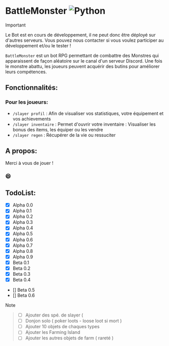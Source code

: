 # BattleMonster ![Python](https://img.shields.io/badge/python-3670A0?style=for-the-badge&logo=python&logoColor=ffdd54)

>[!IMPORTANT]
> Le Bot est en cours de développement, il ne peut donc être déployé sur d'autres serveurs.
> Vous pouvez nous contacter si vous voulez participer au développement et/ou le tester !

`BattleMonster` est un bot RPG permettant de combattre des Monstres qui apparaissent de façon aléatoire sur le canal d'un serveur Discord.
Une fois le monstre abattu, les joueurs peuvent acquérir des butins pour améliorer leurs compétences.

## Fonctionnalités:
### Pour les joueurs: 
- `/slayer profil`     : Afin de visualiser vos statistiques, votre équipement et vos achievements
- `/slayer inventaire` : Permet d'ouvrir votre inventaire : Visualiser les bonus des items, les équiper ou les vendre
- `/slayer regen`      : Récupérer de la vie ou ressuciter

## A propos:


Merci à vous de jouer !
### 😄

## TodoList:
- [X] Alpha 0.0
- [X] Alpha 0.1
- [X] Alpha 0.2
- [X] Alpha 0.3
- [X] Alpha 0.4
- [X] Alpha 0.5
- [X] Alpha 0.6
- [X] Alpha 0.7
- [X] Alpha 0.8
- [X] Alpha 0.9
- [X] Beta 0.1
- [X] Beta 0.2
- [X] Beta 0.3
- [X] Beta 0.4
- [] Beta 0.5
- [] Beta 0.6


>[!NOTE]
>> - [ ] Ajouter des spé. de slayer ( 
>> - [ ] Donjon solo ( poker loots - loose loot si mort )
>> - [ ] Ajouter 10 objets de chaques types
>> - [ ] Ajouter les Farming Island
>> - [ ] Ajouter les autres objets de farm ( rareté )


